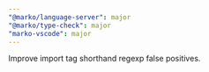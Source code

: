 ```yaml
---
"@marko/language-server": major
"@marko/type-check": major
"marko-vscode": major
---
```


Improve import tag shorthand regexp false positives.
